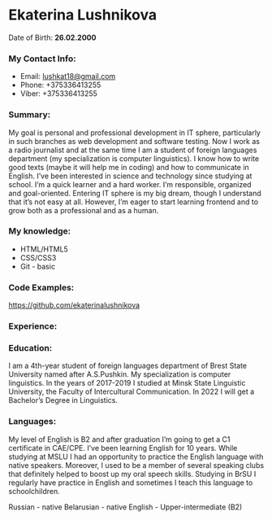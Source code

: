 # Ekaterina Lushnikova
Date of Birth: **26.02.2000**

### **My Contact Info:**
* Email: lushkat18@gmail.com
* Phone: +375336413255
* Viber: +375336413255

### **Summary:**
My goal is personal and professional development in IT sphere, particularly in such branches as web development and software testing. Now I work as a radio journalist and at the same time I am a student of foreign languages department (my specialization is computer linguistics). I know how to write good texts (maybe it will help me in coding) and how to communicate in English. I’ve been interested in science and technology since studying at school. I’m a quick learner and a hard worker. I’m responsible, organized and goal-oriented. Entering IT sphere is my big dream, though I understand that it’s not easy at all. However, I’m eager to start learning frontend and to grow both as a professional and as a human.

### **My knowledge:**
* HTML/HTML5
* CSS/CSS3
* Git - basic

### **Code Examples:**
https://github.com/ekaterinalushnikova

### **Experience:**

### **Education:**
I am a 4th-year student of foreign languages department of Brest State University named after A.S.Pushkin. My specialization is computer linguistics. In the years of 2017-2019 I studied at Minsk State Linguistic University, the Faculty of Intercultural Communication. In 2022 I will get a Bachelor’s Degree in Linguistics. 

### **Languages:**
My level of English is B2 and after graduation I’m going to get a C1 certificate in CAE/CPE. I’ve been learning English for 10 years. While studying at MSLU I had an opportunity to practice the English language with native speakers. Moreover, I used to be a member of several speaking clubs that definitely helped to boost up my oral speech skills. Studying in BrSU I regularly have practice in English and sometimes I teach this language to schoolchildren.

Russian - native
Belarusian - native
English - Upper-intermediate (B2)


